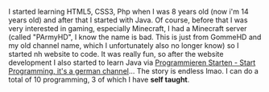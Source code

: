 I started learning HTML5, CSS3, Php when I was 8 years old (now i'm 14 years old) and after that I started with Java. Of course, before that I was very interested in gaming, especially Minecraft, I had a Minecraft server (called "PArmyHD", I know the name is bad. This is just from GommeHD and my old channel name, which I unfortunately also no longer know) so I started nh website to code. It was really fun, so after the website development I also started to learn Java via [Programmieren Starten - Start Programming, it's a german channel](https://youtube.com/programmierenstarten/)... The story is endless lmao. I can do a total of 10 programming, 3 of which I have **self taught**.
